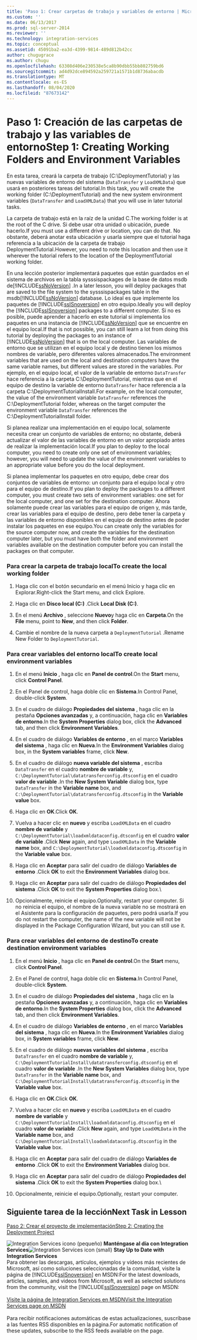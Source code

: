 ```yaml
---
title: 'Paso 1: Crear carpetas de trabajo y variables de entorno | Microsoft Docs'
ms.custom: ''
ms.date: 06/13/2017
ms.prod: sql-server-2014
ms.reviewer: ''
ms.technology: integration-services
ms.topic: conceptual
ms.assetid: 45091ba2-ea3d-4399-9814-489d812b42cc
author: chugugrace
ms.author: chugu
ms.openlocfilehash: 63308d406e230538e5ca8b90dbb55bb802759bd6
ms.sourcegitcommit: ad4d92dce894592a259721a1571b1d8736abacdb
ms.translationtype: MT
ms.contentlocale: es-ES
ms.lasthandoff: 08/04/2020
ms.locfileid: "87673142"
---
```

# <a name="step-1-creating-working-folders-and-environment-variables"></a><span data-ttu-id="503ed-102">Paso 1: Creación de las carpetas de trabajo y las variables de entorno</span><span class="sxs-lookup"><span data-stu-id="503ed-102">Step 1: Creating Working Folders and Environment Variables</span></span>
  <span data-ttu-id="503ed-103">En esta tarea, creará la carpeta de trabajo (C:\DeploymentTutorial) y las nuevas variables de entorno del sistema (`DataTransfer` y `LoadXMLData`) que usará en posteriores tareas del tutorial.</span><span class="sxs-lookup"><span data-stu-id="503ed-103">In this task, you will create the working folder (C:\DeploymentTutorial) and the new system environment variables (`DataTransfer` and `LoadXMLData`) that you will use in later tutorial tasks.</span></span>  
  
 <span data-ttu-id="503ed-104">La carpeta de trabajo está en la raíz de la unidad C.</span><span class="sxs-lookup"><span data-stu-id="503ed-104">The working folder is at the root of the C drive.</span></span> <span data-ttu-id="503ed-105">Si debe usar otra unidad o ubicación, puede hacerlo.</span><span class="sxs-lookup"><span data-stu-id="503ed-105">If you must use a different drive or location, you can do that.</span></span> <span data-ttu-id="503ed-106">No obstante, deberá anotar esta ubicación y usarla siempre que el tutorial haga referencia a la ubicación de la carpeta de trabajo DeploymentTutorial.</span><span class="sxs-lookup"><span data-stu-id="503ed-106">However, you need to note this location and then use it wherever the tutorial refers to the location of the DeploymentTutorial working folder.</span></span>  
  
 <span data-ttu-id="503ed-107">En una lección posterior implementará paquetes que están guardados en el sistema de archivos en la tabla sysssispackages de la base de datos msdb de[!INCLUDE[ssNoVersion](../includes/ssnoversion-md.md)] .</span><span class="sxs-lookup"><span data-stu-id="503ed-107">In a later lesson, you will deploy packages that are saved to the file system to the sysssispackages table in the msdb[!INCLUDE[ssNoVersion](../includes/ssnoversion-md.md)] database.</span></span> <span data-ttu-id="503ed-108">Lo ideal es que implemente los paquetes de [!INCLUDE[ssISnoversion](../includes/ssisnoversion-md.md)] en otro equipo.</span><span class="sxs-lookup"><span data-stu-id="503ed-108">Ideally you will deploy the [!INCLUDE[ssISnoversion](../includes/ssisnoversion-md.md)] packages to a different computer.</span></span> <span data-ttu-id="503ed-109">Si no es posible, puede aprender a hacerlo en este tutorial si implementa los paquetes en una instancia de [!INCLUDE[ssNoVersion](../includes/ssnoversion-md.md)] que se encuentre en el equipo local.</span><span class="sxs-lookup"><span data-stu-id="503ed-109">If that is not possible, you can still learn a lot from doing this tutorial by deploying the packages to an instance of [!INCLUDE[ssNoVersion](../includes/ssnoversion-md.md)] that is on the local computer.</span></span> <span data-ttu-id="503ed-110">Las variables de entorno que se utilizan en el equipo local y de destino tienen los mismos nombres de variable, pero diferentes valores almacenados.</span><span class="sxs-lookup"><span data-stu-id="503ed-110">The environment variables that are used on the local and destination computers have the same variable names, but different values are stored in the variables.</span></span> <span data-ttu-id="503ed-111">Por ejemplo, en el equipo local, el valor de la variable de entorno `DataTransfer` hace referencia a la carpeta C:\DeploymentTutorial, mientras que en el equipo de destino la variable de entorno `DataTransfer` hace referencia a la carpeta C:\DeploymentTutorialInstall.</span><span class="sxs-lookup"><span data-stu-id="503ed-111">For example, on the local computer, the value of the environment variable `DataTransfer` references the C:\DeploymentTutorial folder, whereas on the target computer the environment variable `DataTransfer` references the C:\DeploymentTutorialInstall folder.</span></span>  
  
 <span data-ttu-id="503ed-112">Si planea realizar una implementación en el equipo local, solamente necesita crear un conjunto de variables de entorno; no obstante, deberá actualizar el valor de las variables de entorno en un valor apropiado antes de realizar la implementación local.</span><span class="sxs-lookup"><span data-stu-id="503ed-112">If you plan to deploy to the local computer, you need to create only one set of environment variables; however, you will need to update the value of the environment variables to an appropriate value before you do the local deployment.</span></span>  
  
 <span data-ttu-id="503ed-113">Si planea implementar los paquetes en otro equipo, debe crear dos conjuntos de variables de entorno: un conjunto para el equipo local y otro para el equipo de destino.</span><span class="sxs-lookup"><span data-stu-id="503ed-113">If you plan to deploy the packages to a different computer, you must create two sets of environment variables: one set for the local computer, and one set for the destination computer.</span></span> <span data-ttu-id="503ed-114">Ahora solamente puede crear las variables para el equipo de origen y, más tarde, crear las variables para el equipo de destino, pero debe tener la carpeta y las variables de entorno disponibles en el equipo de destino antes de poder instalar los paquetes en ese equipo.</span><span class="sxs-lookup"><span data-stu-id="503ed-114">You can create only the variables for the source computer now, and create the variables for the destination computer later, but you must have both the folder and environment variables available on the destination computer before you can install the packages on that computer.</span></span>  
  
### <a name="to-create-the-local-working-folder"></a><span data-ttu-id="503ed-115">Para crear la carpeta de trabajo local</span><span class="sxs-lookup"><span data-stu-id="503ed-115">To create the local working folder</span></span>  
  
1.  <span data-ttu-id="503ed-116">Haga clic con el botón secundario en el menú Inicio y haga clic en Explorar.</span><span class="sxs-lookup"><span data-stu-id="503ed-116">Right-click the Start menu, and click Explore.</span></span>  
  
2.  <span data-ttu-id="503ed-117">Haga clic en **Disco local (C:)** .</span><span class="sxs-lookup"><span data-stu-id="503ed-117">Click **Local Disk (C:)**.</span></span>  
  
3.  <span data-ttu-id="503ed-118">En el menú **Archivo** , seleccione **Nuevo**y haga clic en **Carpeta**.</span><span class="sxs-lookup"><span data-stu-id="503ed-118">On the **File** menu, point to **New**, and then click **Folder**.</span></span>  
  
4.  <span data-ttu-id="503ed-119">Cambie el nombre de la nueva carpeta a `DeploymentTutorial` .</span><span class="sxs-lookup"><span data-stu-id="503ed-119">Rename New Folder to `DeploymentTutorial`.</span></span>  
  
### <a name="to-create-local-environment-variables"></a><span data-ttu-id="503ed-120">Para crear variables del entorno local</span><span class="sxs-lookup"><span data-stu-id="503ed-120">To create local environment variables</span></span>  
  
1.  <span data-ttu-id="503ed-121">En el menú **Inicio** , haga clic en **Panel de control**.</span><span class="sxs-lookup"><span data-stu-id="503ed-121">On the **Start** menu, click **Control Panel**.</span></span>  
  
2.  <span data-ttu-id="503ed-122">En el Panel de control, haga doble clic en **Sistema**.</span><span class="sxs-lookup"><span data-stu-id="503ed-122">In Control Panel, double-click **System**.</span></span>  
  
3.  <span data-ttu-id="503ed-123">En el cuadro de diálogo **Propiedades del sistema** , haga clic en la pestaña **Opciones avanzadas** y, a continuación, haga clic en **Variables de entorno**.</span><span class="sxs-lookup"><span data-stu-id="503ed-123">In the **System Properties** dialog box, click the **Advanced** tab, and then click **Environment Variables**.</span></span>  
  
4.  <span data-ttu-id="503ed-124">En el cuadro de diálogo **Variables de entorno** , en el marco **Variables del sistema** , haga clic en **Nueva**.</span><span class="sxs-lookup"><span data-stu-id="503ed-124">In the **Environment Variables** dialog box, in the **System variables** frame, click **New**.</span></span>  
  
5.  <span data-ttu-id="503ed-125">En el cuadro de diálogo **nueva variable del sistema** , escriba `DataTransfer` en el cuadro **nombre de variable** y, `C:\DeploymentTutorial\datatransferconfig.dtsconfig` en el cuadro **valor de variable** .</span><span class="sxs-lookup"><span data-stu-id="503ed-125">In the **New System Variable** dialog box, type `DataTransfer` in the **Variable name** box, and `C:\DeploymentTutorial\datatransferconfig.dtsconfig` in the **Variable value** box.</span></span>  
  
6.  <span data-ttu-id="503ed-126">Haga clic en **OK**.</span><span class="sxs-lookup"><span data-stu-id="503ed-126">Click **OK**.</span></span>  
  
7.  <span data-ttu-id="503ed-127">Vuelva a hacer clic en **nuevo** y escriba `LoadXMLData` en el cuadro **nombre de variable** y `C:\DeploymentTutorial\loadxmldataconfig.dtsconfig` en el cuadro **valor de variable** .</span><span class="sxs-lookup"><span data-stu-id="503ed-127">Click **New** again, and type `LoadXMLData` in the **Variable name** box, and `C:\DeploymentTutorial\loadxmldataconfig.dtsconfig` in the **Variable value** box.</span></span>  
  
8.  <span data-ttu-id="503ed-128">Haga clic en **Aceptar** para salir del cuadro de diálogo **Variables de entorno** .</span><span class="sxs-lookup"><span data-stu-id="503ed-128">Click **OK** to exit the **Environment Variables** dialog box.</span></span>  
  
9. <span data-ttu-id="503ed-129">Haga clic en **Aceptar** para salir del cuadro de diálogo **Propiedades del sistema** .</span><span class="sxs-lookup"><span data-stu-id="503ed-129">Click **OK** to exit the **System Properties** dialog box.</span></span>\  
  
10. <span data-ttu-id="503ed-130">Opcionalmente, reinicie el equipo.</span><span class="sxs-lookup"><span data-stu-id="503ed-130">Optionally, restart your computer.</span></span> <span data-ttu-id="503ed-131">Si no reinicia el equipo, el nombre de la nueva variable no se mostrará en el Asistente para la configuración de paquetes, pero podrá usarla.</span><span class="sxs-lookup"><span data-stu-id="503ed-131">If you do not restart the computer, the name of the new variable will not be displayed in the Package Configuration Wizard, but you can still use it.</span></span>  
  
### <a name="to-create-destination-environment-variables"></a><span data-ttu-id="503ed-132">Para crear variables del entorno de destino</span><span class="sxs-lookup"><span data-stu-id="503ed-132">To create destination environment variables</span></span>  
  
1.  <span data-ttu-id="503ed-133">En el menú **Inicio** , haga clic en **Panel de control**.</span><span class="sxs-lookup"><span data-stu-id="503ed-133">On the **Start** menu, click **Control Panel**.</span></span>  
  
2.  <span data-ttu-id="503ed-134">En el Panel de control, haga doble clic en **Sistema**.</span><span class="sxs-lookup"><span data-stu-id="503ed-134">In Control Panel, double-click **System**.</span></span>  
  
3.  <span data-ttu-id="503ed-135">En el cuadro de diálogo **Propiedades del sistema** , haga clic en la pestaña **Opciones avanzadas** y, a continuación, haga clic en **Variables de entorno**.</span><span class="sxs-lookup"><span data-stu-id="503ed-135">In the **System Properties** dialog box, click the **Advanced** tab, and then click **Environment Variables**.</span></span>  
  
4.  <span data-ttu-id="503ed-136">En el cuadro de diálogo **Variables de entorno** , en el marco **Variables del sistema** , haga clic en **Nueva**.</span><span class="sxs-lookup"><span data-stu-id="503ed-136">In the **Environment Variables** dialog box, in **System variables** frame, click **New**.</span></span>  
  
5.  <span data-ttu-id="503ed-137">En el cuadro de diálogo **nuevas variables del sistema** , escriba `DataTransfer` en el cuadro **nombre de variable** y, `C:\DeploymentTutorialInstall\datatransferconfig.dtsconfig` en el cuadro **valor de variable** .</span><span class="sxs-lookup"><span data-stu-id="503ed-137">In the **New System Variables** dialog box, type `DataTransfer` in the **Variable name** box, and `C:\DeploymentTutorialInstall\datatransferconfig.dtsconfig` in the **Variable value** box.</span></span>  
  
6.  <span data-ttu-id="503ed-138">Haga clic en **OK**.</span><span class="sxs-lookup"><span data-stu-id="503ed-138">Click **OK**.</span></span>  
  
7.  <span data-ttu-id="503ed-139">Vuelva a hacer clic en **nuevo** y escriba `LoadXMLData` en el cuadro **nombre de variable** y `C:\DeploymentTutorialInstall\loadxmldataconfig.dtsconfig` en el cuadro **valor de variable** .</span><span class="sxs-lookup"><span data-stu-id="503ed-139">Click **New** again, and type `LoadXMLData` in the **Variable name** box, and `C:\DeploymentTutorialInstall\loadxmldataconfig.dtsconfig` in the **Variable value** box.</span></span>  
  
8.  <span data-ttu-id="503ed-140">Haga clic en **Aceptar** para salir del cuadro de diálogo **Variables de entorno** .</span><span class="sxs-lookup"><span data-stu-id="503ed-140">Click **OK** to exit the **Environment Variables** dialog box.</span></span>  
  
9. <span data-ttu-id="503ed-141">Haga clic en **Aceptar** para salir del cuadro de diálogo **Propiedades del sistema** .</span><span class="sxs-lookup"><span data-stu-id="503ed-141">Click **OK** to exit the **System Properties** dialog box.</span></span>\  
  
10. <span data-ttu-id="503ed-142">Opcionalmente, reinicie el equipo.</span><span class="sxs-lookup"><span data-stu-id="503ed-142">Optionally, restart your computer.</span></span>  
  
## <a name="next-task-in-lesson"></a><span data-ttu-id="503ed-143">Siguiente tarea de la lección</span><span class="sxs-lookup"><span data-stu-id="503ed-143">Next Task in Lesson</span></span>  
 [<span data-ttu-id="503ed-144">Paso 2: Crear el proyecto de implementación</span><span class="sxs-lookup"><span data-stu-id="503ed-144">Step 2: Creating the Deployment Project</span></span>](../integration-services/lesson-1-2-creating-the-deployment-project.md)  
  
<span data-ttu-id="503ed-145">![Integration Services icono (pequeño)](media/dts-16.gif "Icono de Integration Services (pequeño)")  **Manténgase al día con Integration Services**</span><span class="sxs-lookup"><span data-stu-id="503ed-145">![Integration Services icon (small)](media/dts-16.gif "Integration Services icon (small)")  **Stay Up to Date with Integration Services**</span></span><br /> <span data-ttu-id="503ed-146">Para obtener las descargas, artículos, ejemplos y vídeos más recientes de Microsoft, así como soluciones seleccionadas de la comunidad, visite la página de [!INCLUDE[ssISnoversion](../includes/ssisnoversion-md.md)] en MSDN:</span><span class="sxs-lookup"><span data-stu-id="503ed-146">For the latest downloads, articles, samples, and videos from Microsoft, as well as selected solutions from the community, visit the [!INCLUDE[ssISnoversion](../includes/ssisnoversion-md.md)] page on MSDN:</span></span><br /><br /> [<span data-ttu-id="503ed-147">Visite la página de Integration Services en MSDN</span><span class="sxs-lookup"><span data-stu-id="503ed-147">Visit the Integration Services page on MSDN</span></span>](https://go.microsoft.com/fwlink/?LinkId=136655)<br /><br /> <span data-ttu-id="503ed-148">Para recibir notificaciones automáticas de estas actualizaciones, suscríbase a las fuentes RSS disponibles en la página.</span><span class="sxs-lookup"><span data-stu-id="503ed-148">For automatic notification of these updates, subscribe to the RSS feeds available on the page.</span></span>  
  
  
